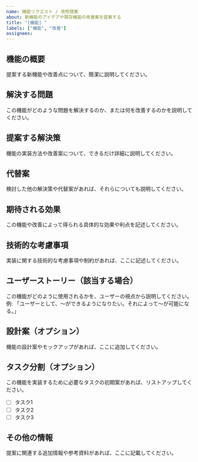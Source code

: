 ```yaml
---
name: 機能リクエスト / 改修提案
about: 新機能のアイデアや既存機能の改善案を提案する
title: "[機能] "
labels: ["機能", "改善"]
assignees: 
---
```


## 機能の概要
提案する新機能や改善点について、簡潔に説明してください。

## 解決する問題
この機能がどのような問題を解決するのか、または何を改善するのかを説明してください。

## 提案する解決策
機能の実装方法や改善案について、できるだけ詳細に説明してください。

## 代替案
検討した他の解決策や代替案があれば、それらについても説明してください。

## 期待される効果
この機能や改善によって得られる具体的な効果や利点を記述してください。

## 技術的な考慮事項
実装に関する技術的な考慮事項や制約があれば、ここに記述してください。

## ユーザーストーリー（該当する場合）
この機能がどのように使用されるかを、ユーザーの視点から説明してください。
例: 「ユーザーとして、〜ができるようになりたい。それによって〜が可能になる。」

## 設計案（オプション）
機能の設計案やモックアップがあれば、ここに追加してください。

## タスク分割（オプション）
この機能を実装するために必要なタスクの初期案があれば、リストアップしてください。

- [ ] タスク1
- [ ] タスク2
- [ ] タスク3

## その他の情報
提案に関連する追加情報や参考資料があれば、ここに記載してください。
